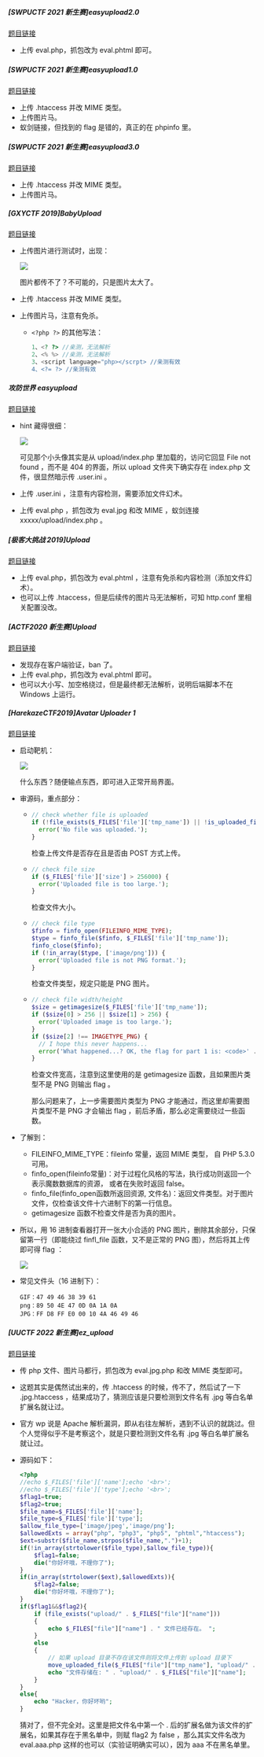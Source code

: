 ##### [SWPUCTF 2021 新生赛]easyupload2.0

[题目链接](https://www.ctfer.vip/problem/423)

- 上传 eval.php，抓包改为 eval.phtml 即可。

##### [SWPUCTF 2021 新生赛]easyupload1.0

[题目链接](https://www.ctfer.vip/problem/388)

- 上传 .htaccess 并改 MIME 类型。
- 上传图片马。
- 蚁剑链接，但找到的 flag 是错的，真正的在 phpinfo 里。

##### [SWPUCTF 2021 新生赛]easyupload3.0

[题目链接](https://www.ctfer.vip/problem/436)

- 上传 .htaccess 并改 MIME 类型。
- 上传图片马。

##### [GXYCTF 2019]BabyUpload

[题目链接](https://www.ctfer.vip/problem/1094)

- 上传图片进行测试时，出现：

  ![](picture/1.png)

  图片都传不了？不可能的，只是图片太大了。

- 上传 .htaccess 并改 MIME 类型。

- 上传图片马，注意有免杀。

  - `<?php ?>` 的其他写法：

    ```php
    1、<? ?> //亲测，无法解析
    2、<% %> //亲测，无法解析
    3、<script language="php></scrpt> //亲测有效
    4、<?= ?> //亲测有效
    ```

    

##### 攻防世界 easyupload

[题目链接](https://adworld.xctf.org.cn/challenges/details?hash=50df7052-1626-11ed-9827-fa163e4fa633&task_category_id=3)

- hint 藏得很细：

  ![](picture/2.png)

  可见那个小头像其实是从 upload/index.php 里加载的，访问它回显 File not found ，而不是 404 的界面，所以 upload 文件夹下确实存在 index.php 文件，很显然暗示传 .user.ini 。

- 上传 .user.ini ，注意有内容检测，需要添加文件幻术。

- 上传 eval.php ，抓包改为 eval.jpg 和改 MIME ，蚁剑连接 xxxxx/upload/index.php 。

##### [极客大挑战 2019]Upload

[题目链接](https://buuoj.cn/challenges#%5B%E6%9E%81%E5%AE%A2%E5%A4%A7%E6%8C%91%E6%88%98%202019%5DUpload)

- 上传 eval.php，抓包改为 eval.phtml ，注意有免杀和内容检测（添加文件幻术）。
- 也可以上传 .htaccess，但是后续传的图片马无法解析，可知 http.conf 里相关配置没改。

##### [ACTF2020 新生赛]Upload

[题目链接](https://buuoj.cn/challenges#%5BACTF2020%20%E6%96%B0%E7%94%9F%E8%B5%9B%5DUpload) 

- 发现存在客户端验证，ban 了。
- 上传 eval.php，抓包改为 eval.phtml 即可。
- 也可以大小写、加空格绕过，但是最终都无法解析，说明后端脚本不在 Windows 上运行。

##### [HarekazeCTF2019]Avatar Uploader 1

[题目链接](https://buuoj.cn/challenges#%5BHarekazeCTF2019%5DAvatar%20Uploader%201)

- 启动靶机：

  ![](picture/3.png)

  什么东西？随便输点东西，即可进入正常开局界面。

- 审源码，重点部分：

  - ```php
    // check whether file is uploaded
    if (!file_exists($_FILES['file']['tmp_name']) || !is_uploaded_file($_FILES['file']['tmp_name'])) {
      error('No file was uploaded.');
    }
    ```

    检查上传文件是否存在且是否由 POST 方式上传。

  - ```php
    // check file size
    if ($_FILES['file']['size'] > 256000) {
      error('Uploaded file is too large.');
    }
    ```

    检查文件大小。

  - ```php
    // check file type
    $finfo = finfo_open(FILEINFO_MIME_TYPE);
    $type = finfo_file($finfo, $_FILES['file']['tmp_name']);
    finfo_close($finfo);
    if (!in_array($type, ['image/png'])) {
      error('Uploaded file is not PNG format.');
    }
    ```

    检查文件类型，规定只能是 PNG 图片。

  - ```php
    // check file width/height
    $size = getimagesize($_FILES['file']['tmp_name']);
    if ($size[0] > 256 || $size[1] > 256) {
      error('Uploaded image is too large.');
    }
    if ($size[2] !== IMAGETYPE_PNG) {
      // I hope this never happens...
      error('What happened...? OK, the flag for part 1 is: <code>' . getenv('FLAG1') . '</code>');
    }
    ```

    检查文件宽高，注意到这里使用的是 getimagesize 函数，且如果图片类型不是 PNG 则输出 flag 。

    那么问题来了，上一步需要图片类型为 PNG 才能通过，而这里却需要图片类型不是 PNG 才会输出 flag ，前后矛盾，那么必定需要绕过一些函数。

- 了解到：

  - FILEINFO_MIME_TYPE：fileinfo 常量，返回 MIME 类型， 自 PHP 5.3.0 可用。
  - finfo_open(fileinfo常量)：对于过程化风格的写法，执行成功则返回一个表示魔数数据库的资源， 或者在失败时返回 false。
  - finfo_file(finfo_open函数所返回资源, 文件名)：返回文件类型。对于图片文件，仅检查该文件十六进制下的第一行信息。
  - getimagesize 函数不检查文件是否为真的图片。

- 所以，用 16 进制查看器打开一张大小合适的 PNG 图片，删除其余部分，只保留第一行（即能绕过 finfl_file 函数，又不是正常的 PNG 图），然后将其上传即可得 flag ：

  ![](picture/4.png)

- 常见文件头（16 进制下）：

  ```
  GIF：47 49 46 38 39 61
  png：89 50 4E 47 0D 0A 1A 0A
  JPG：FF D8 FF E0 00 10 4A 46 49 46
  ```

##### [UUCTF 2022 新生赛]ez_upload

[题目链接](https://www.ctfer.vip/problem/3094)

- 传 php 文件、图片马都行，抓包改为 eval.jpg.php 和改 MIME 类型即可。

- 这题其实是偶然试出来的，传 .htaccess 的时候，传不了，然后试了一下 .jpg.htaccess ，结果成功了，猜测应该是只要检测到文件名有 .jpg 等白名单扩展名就让过。 

- 官方 wp 说是 Apache 解析漏洞，即从右往左解析，遇到不认识的就跳过。但个人觉得似乎不是考察这个，就是只要检测到文件名有 .jpg 等白名单扩展名就让过。

- 源码如下：

  ```php
  <?php
  //echo $_FILES['file']['name'];echo '<br>';
  //echo $_FILES['file']['type'];echo '<br>';
  $flag1=true;
  $flag2=true;
  $file_name=$_FILES['file']['name'];
  $file_type=$_FILES['file']['type'];
  $allow_file_type=['image/jpeg','image/png'];
  $allowedExts = array("php", "php3", "php5", "phtml","htaccess");
  $ext=substr($file_name,strpos($file_name,".")+1);
  if(!in_array(strtolower($file_type),$allow_file_type)){
      $flag1=false;
      die("你好坏哦，不理你了");
  }
  if(in_array(strtolower($ext),$allowedExts)){
      $flag2=false;
      die("你好坏哦，不理你了");
  }
  if($flag1&&$flag2){
      if (file_exists("upload/" . $_FILES["file"]["name"]))
      {
          echo $_FILES["file"]["name"] . " 文件已经存在。 ";
      }
      else
      {
          // 如果 upload 目录不存在该文件则将文件上传到 upload 目录下
          move_uploaded_file($_FILES["file"]["tmp_name"], "upload/" . $_FILES["file"]["name"]);
          echo "文件存储在: " . "upload/" . $_FILES["file"]["name"];
      }
  }
  else{
      echo "Hacker，你好坏哟";
  }
  ```

  猜对了，但不完全对。这里是把文件名中第一个 . 后的扩展名做为该文件的扩展名，如果其存在于黑名单中，则赋 flag2 为 false ，那么其实文件名改为 eval.aaa.php 这样的也可以（实验证明确实可以），因为 aaa 不在黑名单里。

  
